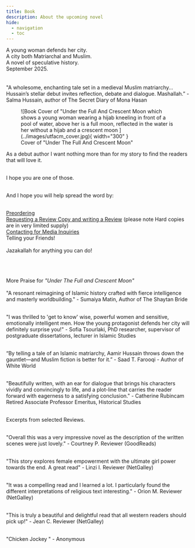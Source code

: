 ```yaml
---
title: Book
description: About the upcoming novel
hide: 
  - navigation
  - toc
---
```

<style>
  .md-typeset h1,
  .md-content__button {
    display: none;
  }
</style>

<div class="bookfancy">
A young woman defends her city.<br>
A city both Matriarchal and Muslim.<br>
A novel of speculative history.<br>
September 2025.
</div>

<div class = "bookfancysmall">
<br><br>"A wholesome, enchanting tale set in a medieval Muslim matriarchy... Hussain’s stellar debut invites reflection, debate and dialogue. Mashallah.” - Salma Hussain, author of The Secret Diary of Mona Hasan
</div>

<figure markdown="span">
  ![Book Cover of "Under the Full And Crescent Moon which shows a young woman wearing a hijab kneeling in front of a pool of water, above her is a full moon, reflected in the water is her without a hijab and a crescent moon ](../images/utfacm_cover.jpg){ width="300" }
  <figcaption>Cover of "Under The Full And Crescent Moon"</figcaption>
</figure>

<div class="preorder">
As a debut author I want nothing more than for my story to find the readers that will love it.<br><br>

I hope you are one of those.<br><br>

And I hope you will help spread the word by:<br><br>

<a href="https://linktr.ee/aamirauthor" target="_blank">Preordering</a><br>
<a href="http://www.riverstreetwriting.com/join-river-street-reads" target="_blank">Requesting a Review Copy and writing a Review</a> (please note Hard copies are in very limited supply)<br>
<a href="http://www.riverstreetwriting.com/contact" target="_blank">Contacting for Media Inquiries</a><br>
Telling your Friends!<br><br>
Jazakallah for anything you can do!
</div>

<div class = "bookfancysmall">
<br><br><br>More Praise for <i>"Under The Full and Crescent Moon"</i><br><br>
"A resonant reimagining of Islamic history crafted with fierce intelligence and masterly worldbuilding." - Sumaiya Matin, Author of The Shaytan Bride<br><br>

"I was thrilled to 'get to know' wise, powerful women and sensitive, emotionally intelligent men. How the young protagonist defends her city will definitely surprise you!" - Sofia Tsourlaki, PhD researcher, supervisor of postgraduate dissertations, lecturer in Islamic Studies<br><br>

“By telling a tale of an Islamic matriarchy, Aamir Hussain throws down the gauntlet—and Muslim fiction is better for it.” - Saad T. Farooqi - Author of White World <br><br>

"Beautifully written, with an ear for dialogue that brings his characters vividly and convincingly to life, and a plot-line that carries the reader forward with eagerness to a satisfying conclusion." - Catherine Rubincam Retired Associate Professor Emeritus, Historical Studies <br><br>

</div>

<div class="preordersmall">
Excerpts from selected Reviews.<br><br>

"Overall this was a very impressive novel as the description of the written scenes were just lovely." - Courtney P. Reviewer (GoodReads)<br><br>

"This story explores female empowerment with the ultimate girl power towards the end. A great read" - Linzi I. Reviewer (NetGalley)<br><br>

"It was a compelling read and I learned a lot. I particularly found the different interpretations of religious text interesting." - Orion M. Reviewer (NetGalley)<br><br>

"This is truly a beautiful and delightful read that all western readers should pick up!" - Jean C. Reviewer (NetGalley)<br><br>

"Chicken Jockey " - Anonymous
</div>
